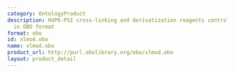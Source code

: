 ```yaml
---
category: OntologyProduct
description: HUPO-PSI cross-linking and derivatization reagents controlled vocabulary
  in OBO format
format: obo
id: xlmod.obo
name: xlmod.obo
product_url: http://purl.obolibrary.org/obo/xlmod.obo
layout: product_detail
---
```

